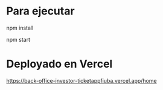 # Para ejecutar

npm install

npm start

# Deployado en Vercel

https://back-office-investor-ticketappfiuba.vercel.app/home

